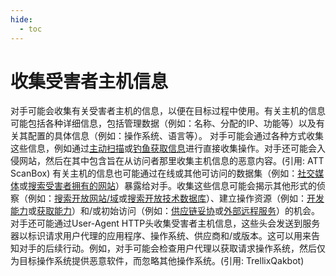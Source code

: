 ```yaml
---
hide:
  - toc
---
```


# 收集受害者主机信息

对手可能会收集有关受害者主机的信息，以便在目标过程中使用。有关主机的信息可能包括各种详细信息，包括管理数据（例如：名称、分配的IP、功能等）以及有关其配置的具体信息（例如：操作系统、语言等）。  对手可能会通过各种方式收集这些信息，例如通过[主动扫描](https://attack.mitre.org/techniques/T1595)或[钓鱼获取信息](https://attack.mitre.org/techniques/T1598)进行直接收集操作。对手还可能会入侵网站，然后在其中包含旨在从访问者那里收集主机信息的恶意内容。(引用: ATT ScanBox) 有关主机的信息也可能通过在线或其他可访问的数据集（例如：[社交媒体](https://attack.mitre.org/techniques/T1593/001)或[搜索受害者拥有的网站](https://attack.mitre.org/techniques/T1594)）暴露给对手。收集这些信息可能会揭示其他形式的侦察（例如：[搜索开放网站/域](https://attack.mitre.org/techniques/T1593)或[搜索开放技术数据库](https://attack.mitre.org/techniques/T1596)）、建立操作资源（例如：[开发能力](https://attack.mitre.org/techniques/T1587)或[获取能力](https://attack.mitre.org/techniques/T1588)）和/或初始访问（例如：[供应链妥协](https://attack.mitre.org/techniques/T1195)或[外部远程服务](https://attack.mitre.org/techniques/T1133)）的机会。  对手还可能通过User-Agent HTTP头收集受害者主机信息，这些头会发送到服务器以标识请求用户代理的应用程序、操作系统、供应商和/或版本。这可以用来告知对手的后续行动。例如，对手可能会检查用户代理以获取请求操作系统，然后仅为目标操作系统提供恶意软件，而忽略其他操作系统。(引用: TrellixQakbot)
